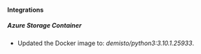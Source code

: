#### Integrations
##### Azure Storage Container
- Updated the Docker image to: *demisto/python3:3.10.1.25933*.
